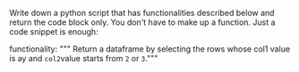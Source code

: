 Write down a python script that has functionalities described below and return the code block only. You don't have to make up a function. Just a code snippet is enough:

functionality: """ Return a dataframe by selecting the rows whose col1 value is ay and `col2`value starts from `2` or `3`."""